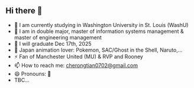 ## Hi there 👋
- 🔭 I am currently studying in Washington University in St. Louis (WashU)
- 🌱 I am in double major, master of information systems management & master of engineering management  
- 👯 I will graduate Dec 17th, 2025
- 🤔 Japan animation lover: Pokemon, SAC/Ghost in the Shell, Naruto,...
- ⚡ Fan of Manchester United (MU) & RVP and Rooney
- 📫 How to reach me: cherongtian0702@gmail.com
- 😄 Pronouns: 👨
- TBC...
